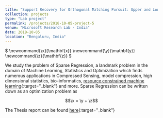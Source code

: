 ```yaml
---
title: "Support Recovery for Orthogonal Matching Pursuit: Upper and Lower bounds"
collection: projects
type: "Lab project"
permalink: /projects/2018-10-05-project-5
venue: "Microsoft Research Lab - India"
date: 2018-10-05
location: "Bengaluru, India"
---
```


$
	\newcommand{\x}{\mathbf{x}}
	\newcommand{\y}{\mathbf{y}}
	\newcommand{\z}{\mathbf{z}}
$

We study the problem of Sparse Regression, a landmark problem in the domain of Machine Learning, Statistics and Optimization which finds numerous applications in Compressed Sensing, model compression, high dimensional statistics, bio-informatics, [resource constrained machine learning](https://www.microsoft.com/en-us/research/project/resource-efficient-ml-for-the-edge-and-endpoint-iot-devices/){:target="_blank"} and more. Sparse Regression can be written down as an optimization problem as

```math #SparseRegression
\x = \y + \z
```

The Thesis report can be found [here](){:target="_blank"}